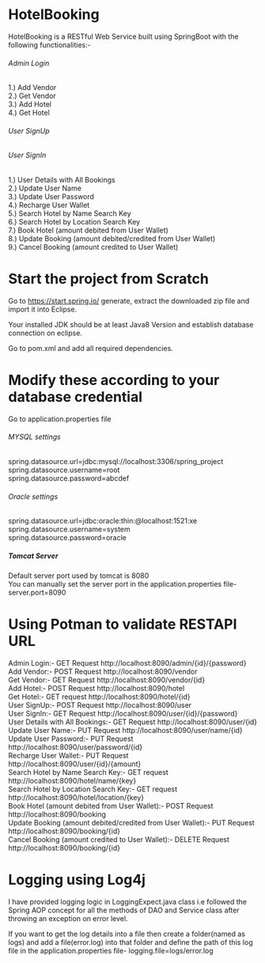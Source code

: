# HotelBooking
HotelBooking is a RESTful Web Service built using SpringBoot with the following functionalities:- 
###### Admin Login
1.) Add Vendor <br/>
2.) Get Vendor <br/>
3.) Add Hotel <br/>
4.) Get Hotel <br/>
###### User SignUp <br/>
###### User SignIn <br/>
1.) User Details with All Bookings <br/>
2.) Update User Name <br/>
3.) Update User Password <br/>
4.) Recharge User Wallet <br/>
5.) Search Hotel by Name Search Key <br/>
6.) Search Hotel by Location Search Key <br/>
7.) Book Hotel (amount debited from User Wallet) <br/>
8.) Update Booking (amount debited/credited from User Wallet) <br/>
9.) Cancel Booking (amount credited to User Wallet) <br/>

# Start the project from Scratch
Go to https://start.spring.io/  generate, extract the downloaded zip file and import it into Eclipse. <br/>

Your installed JDK should be at least Java8 Version and establish database connection on eclipse. <br/>

Go to pom.xml and add all required dependencies.

# Modify these according to your database credential
Go to application.properties file
###### MYSQL settings
spring.datasource.url=jdbc:mysql://localhost:3306/spring_project <br/>
spring.datasource.username=root <br/>
spring.datasource.password=abcdef
###### Oracle settings
spring.datasource.url=jdbc:oracle:thin:@localhost:1521:xe <br/>
spring.datasource.username=system <br/>
spring.datasource.password=oracle
##### Tomcat Server
Default server port used by tomcat is 8080 <br/>
You can manually set the server port in the application.properties file- server.port=8090

# Using Potman to validate RESTAPI URL

Admin Login:- GET Request http://localhost:8090/admin/{id}/{password} <br/>
Add Vendor:- POST Request http://localhost:8090/vendor <br/>
Get Vendor:- GET Request http://localhost:8090/vendor/{id} <br/>
Add Hotel:- POST Request http://localhost:8090/hotel <br/>
Get Hotel:- GET request http://localhost:8090/hotel/{id} <br/>
User SignUp:- POST Request http://localhost:8090/user <br/>
User SignIn:- GET Request http://localhost:8090/user/{id}/{password}<br/>
User Details with All Bookings:- GET Request http://localhost:8090/user/{id} <br/>
Update User Name:- PUT Request http://localhost:8090/user/name/{id} <br/>
Update User Password:- PUT Request http://localhost:8090/user/password/{id} <br/>
Recharge User Wallet:- PUT Request http://localhost:8090/user/{id}/{amount} <br/>
Search Hotel by Name Search Key:- GET request http://localhost:8090/hotel/name/{key} <br/>
Search Hotel by Location Search Key:- GET request http://localhost:8090/hotel/location/{key} <br/>
Book Hotel (amount debited from User Wallet):- POST Request http://localhost:8090/booking <br/>
Update Booking (amount debited/credited from User Wallet):- PUT Request http://localhost:8090/booking/{id} <br/>
Cancel Booking (amount credited to User Wallet):- DELETE Request http://localhost:8090/booking/{id} <br/>

# Logging using Log4j
I have provided logging logic in LoggingExpect.java class i.e followed the Spring AOP concept for all the methods of DAO and Service class after throwing an exception on error level. <br/>

If you want to get the log details into a file then create a folder(named as logs) and add a file(error.log) into that folder and define the path of this log file in the application.properties file- logging.file=logs/error.log
